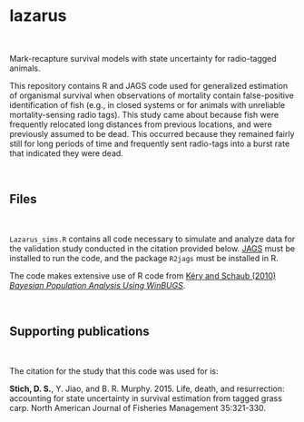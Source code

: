 # lazarus

<br>
 
Mark-recapture survival models with state uncertainty for radio-tagged animals.

This repository contains R and JAGS code used for generalized estimation of organismal survival when observations of mortality contain false-positive identification of fish (e.g., in closed systems or for animals with unreliable mortality-sensing radio tags). This study came about because fish were frequently relocated long distances from previous locations, and were previously assumed to be dead. This occurred because they remained fairly still for long periods of time and frequently sent radio-tags into a burst rate that indicated they were dead.

<br>
 
## Files

<br>
 
`Lazarus_sims.R` contains all code necessary to simulate and analyze data for the validation study conducted in the citation provided below. [JAGS](http://sourceforge.net/projects/mcmc-jags/files/l) must be installed to run the code, and the package `R2jags` must be installed in R.

The code makes extensive use of R code from [Kéry and Schaub (2010) _Bayesian Population Analysis Using WinBUGS_](http:/www.vogelwarte.ch/de/projekte/publikationen/bpa/).

<br>
 
## Supporting publications

<br>
 
The citation for the study that this code was used for is:

**Stich, D. S.**, Y. Jiao, and B. R. Murphy. 2015. Life, death, and resurrection: accounting for state uncertainty in survival estimation from tagged grass carp. North American Journal of Fisheries Management 35:321-330.
